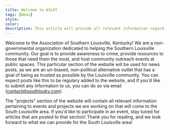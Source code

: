 ```yaml
---
title: Welcome to ASLKY
tags: [News]
style: 
color: 
description: This article will provide all relevant information regarding ALSKY and what to expect from this media outlet.
---
```


<link rel="shortcut icon" type="image/x-icon" href="{{ "/images/favicon.ico" | prepend: site.baseurl }}" >

Welcome to the Association of Southern Louisville, Kentucky! We are a non-governmental organization dedicated to helping the Southern Louisville community. Our goal is to provide awareness to crime, provide resources to those that need them the most, and host community outreach events at public spaces. This particular section of the website will be used for news posts, as we are an un-biased, non-political alternative outlet that has a goal of being as trusted as possible by the Louisville community. You can expect posts like this to be regulary added to the website, and if you'd like to submit any information to us, you can do so via email (contact@southlouky.com).

The "projects" section of the website will contain all relevant information pertaining to events and projects we are working on that will come to the South Louisville area. If you'd like to participate in an event, stay tuned for articles that are posted to that section! Thank you for reading, and we look forward to what we can provide for the South Louisville area!

<script>
document.addEventListener("DOMContentLoaded", function() {
    var attribution = document.getElementById("attribution");
    if (attribution) {
        attribution.style.display = "none";
    }
});    
</script>
